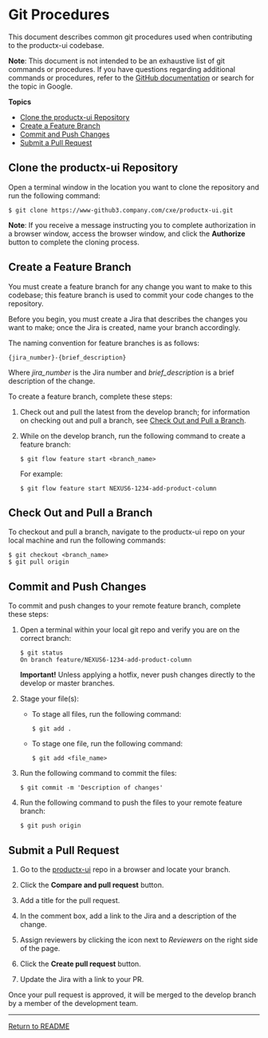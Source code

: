 # Git Procedures

This document describes common git procedures used when contributing to the productx-ui codebase.

**Note**: This document is not intended to be an exhaustive list of git commands or procedures. If you have questions regarding additional commands or procedures, refer to the [GitHub documentation](https://docs.github.com/en/enterprise-server) or search for the topic in Google.

**Topics**
* [Clone the productx-ui Repository](#clone-the-productx-ui-repository)
* [Create a Feature Branch](#create-a-feature-branch)
* [Commit and Push Changes](#commit-and-push-changes)
* [Submit a Pull Request](#submit-a-pull-request)

## Clone the productx-ui Repository

Open a terminal window in the location you want to clone the repository and run the following command:

```
$ git clone https://www-github3.company.com/cxe/productx-ui.git
```

**Note**: If you receive a message instructing you to complete authorization in a browser window, access the browser window, and click the **Authorize** button to complete the cloning process.

## Create a Feature Branch

You must create a feature branch for any change you want to make to this codebase; this feature branch is used to commit your code changes to the repository. 

Before you begin, you must create a Jira that describes the changes you want to make; once the Jira is created, name your branch accordingly.

The naming convention for feature branches is as follows:

```{jira_number}-{brief_description}```

Where *jira_number* is the Jira number and *brief_description* is a brief description of the change.

To create a feature branch, complete these steps:

1. Check out and pull the latest from the develop branch; for information on checking out and pull a branch, see [Check Out and Pull a Branch](#check-out-and-pull-a-branch).
1. While on the develop branch, run the following command to create a feature branch:
    
    ```
    $ git flow feature start <branch_name>
    ```

    For example:
    
    ```$ git flow feature start NEXUS6-1234-add-product-column```

## Check Out and Pull a Branch

To checkout and pull a branch, navigate to the productx-ui repo on your local machine and run the following commands:

```
$ git checkout <branch_name>
$ git pull origin
```

## Commit and Push Changes

To commit and push changes to your remote feature branch, complete these steps:

1. Open a terminal within your local git repo and verify you are on the correct branch:

    ```
    $ git status
    On branch feature/NEXUS6-1234-add-product-column
    ```

    **Important!** Unless applying a hotfix, never push changes directly to the develop or master branches.

1. Stage your file(s):

    * To stage all files, run the following command: 
    
        ```
        $ git add .
        ```

    * To stage one file, run the following command:
        
        ```
        $ git add <file_name>
        ```

1. Run the following command to commit the files:

    ```
    $ git commit -m 'Description of changes'
    ```

1. Run the following command to push the files to your remote feature branch:

    ```
    $ git push origin
    ```

## Submit a Pull Request

1. Go to the [productx-ui](https://www-github3.company.com/cxe/productx-ui) repo in a browser and locate your branch.

1. Click the **Compare and pull request** button.

1. Add a title for the pull request.

1. In the comment box, add a link to the Jira and a description of the change.

1. Assign reviewers by clicking the icon next to *Reviewers* on the right side of the page.

1. Click the **Create pull request** button.

1. Update the Jira with a link to your PR.

Once your pull request is approved, it will be merged to the develop branch by a member of the development team.

<hr/>

[Return to README](../README.md)
